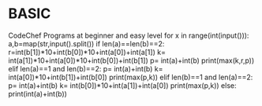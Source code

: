 # BASIC
CodeChef Programs at beginner and easy level
for x in range(int(input())):
    a,b=map(str,input().split())
    if len(a)==len(b)==2:
        r=int(b[1])*10+int(b[0])*10+int(a[0])+int(a[1])
        k= int(a[1])*10+int(a[0])*10+int(b[0])+int(b[1])
        p= int(a)+int(b)
        print(max(k,r,p))
    elif len(a)==1 and len(b)==2:
        p= int(a)+int(b)
        k= int(a[0])*10+int(b[1])+int(b[0])
        print(max(p,k))
    elif len(b)==1 and len(a)==2:
        p= int(a)+int(b)
        k= int(b[0])*10+int(a[1])+int(a[0])
        print(max(p,k))
    else:
        print(int(a)+int(b))
